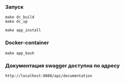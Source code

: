 ### Запуск
```shell
make dc_build
make dc_up
```
```shell
make app_install
```
### Docker-container
```shell
make app_bash
```

### Документация swagger доступна по адресу
```shell
http://localhost:8080/api/documentation
```